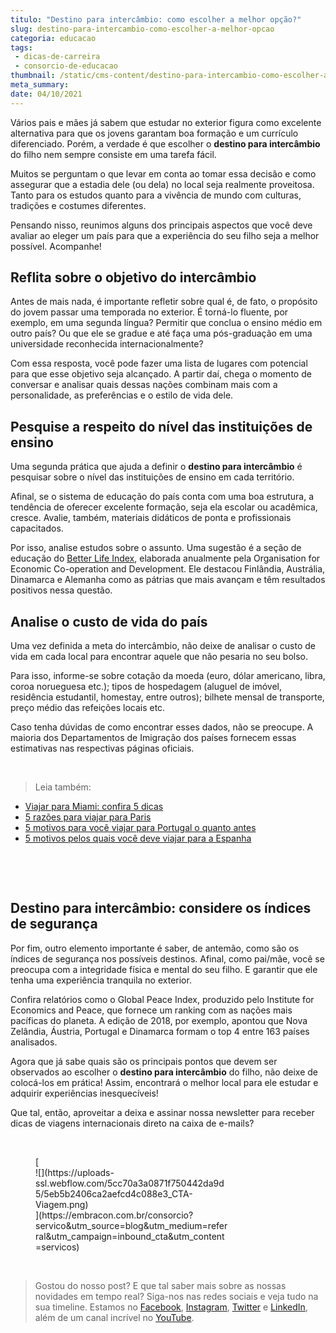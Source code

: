 ```yaml
---
titulo: "Destino para intercâmbio: como escolher a melhor opção?"
slug: destino-para-intercambio-como-escolher-a-melhor-opcao
categoria: educacao
tags:
 - dicas-de-carreira
 - consorcio-de-educacao
thumbnail: /static/cms-content/destino-para-intercambio-como-escolher-a-melhor-opcao.jpeg
meta_summary: 
date: 04/10/2021
---
```

Vários pais e mães já sabem que estudar no exterior figura como excelente alternativa para que os jovens garantam boa formação e um currículo diferenciado. Porém, a verdade é que escolher o **destino para intercâmbio** do filho nem sempre consiste em uma tarefa fácil.

Muitos se perguntam o que levar em conta ao tomar essa decisão e como assegurar que a estadia dele (ou dela) no local seja realmente proveitosa. Tanto para os estudos quanto para a vivência de mundo com culturas, tradições e costumes diferentes.

Pensando nisso, reunimos alguns dos principais aspectos que você deve avaliar ao eleger um país para que a experiência do seu filho seja a melhor possível. Acompanhe!

Reflita sobre o objetivo do intercâmbio
---------------------------------------

Antes de mais nada, é importante refletir sobre qual é, de fato, o propósito do jovem passar uma temporada no exterior. É torná-lo fluente, por exemplo, em uma segunda língua? Permitir que conclua o ensino médio em outro país? Ou que ele se gradue e até faça uma pós-graduação em uma universidade reconhecida internacionalmente?

Com essa resposta, você pode fazer uma lista de lugares com potencial para que esse objetivo seja alcançado. A partir daí, chega o momento de conversar e analisar quais dessas nações combinam mais com a personalidade, as preferências e o estilo de vida dele.

Pesquise a respeito do nível das instituições de ensino
-------------------------------------------------------

Uma segunda prática que ajuda a definir o **destino para intercâmbio** é pesquisar sobre o nível das instituições de ensino em cada território.

Afinal, se o sistema de educação do país conta com uma boa estrutura, a tendência de oferecer excelente formação, seja ela escolar ou acadêmica, cresce. Avalie, também, materiais didáticos de ponta e profissionais capacitados.

Por isso, analise estudos sobre o assunto. Uma sugestão é a seção de educação do [Better Life Index](http://www.oecdbetterlifeindex.org/topics/education/), elaborada anualmente pela Organisation for Economic Co-operation and Development. Ele destacou Finlândia, Austrália, Dinamarca e Alemanha como as pátrias que mais avançam e têm resultados positivos nessa questão.

Analise o custo de vida do país
-------------------------------

Uma vez definida a meta do intercâmbio, não deixe de analisar o custo de vida em cada local para encontrar aquele que não pesaria no seu bolso.

Para isso, informe-se sobre cotação da moeda (euro, dólar americano, libra, coroa norueguesa etc.); tipos de hospedagem (aluguel de imóvel, residência estudantil, homestay, entre outros); bilhete mensal de transporte, preço médio das refeições locais etc.

Caso tenha dúvidas de como encontrar esses dados, não se preocupe. A maioria dos Departamentos de Imigração dos países fornecem essas estimativas nas respectivas páginas oficiais.

‍

> Leia também:

- [Viajar para Miami: confira 5 dicas](https://www.embracon.com.br/blog/viajar-para-miami-confira-5-dicas)
- [5 razões para viajar para Paris](https://www.embracon.com.br/blog/5-razoes-para-viajar-para-paris)
- [5 motivos para você viajar para Portugal o quanto antes](https://www.embracon.com.br/blog/5-motivos-para-voce-viajar-para-portugal-o-quanto-antes)
- [5 motivos pelos quais você deve viajar para a Espanha](https://www.embracon.com.br/blog/5-motivos-pelos-quais-voce-deve-viajar-para-a-espanha)

‍

‍

Destino para intercâmbio: considere os índices de segurança
-----------------------------------------------------------

Por fim, outro elemento importante é saber, de antemão, como são os índices de segurança nos possíveis destinos. Afinal, como pai/mãe, você se preocupa com a integridade física e mental do seu filho. E garantir que ele tenha uma experiência tranquila no exterior.

Confira relatórios como o Global Peace Index, produzido pelo Institute for Economics and Peace, que fornece um ranking com as nações mais pacíficas do planeta. A edição de 2018, por exemplo, apontou que Nova Zelândia, Áustria, Portugal e Dinamarca formam o top 4 entre 163 países analisados.

Agora que já sabe quais são os principais pontos que devem ser observados ao escolher o **destino para intercâmbio** do filho, não deixe de colocá-los em prática! Assim, encontrará o melhor local para ele estudar e adquirir experiências inesquecíveis!

Que tal, então, aproveitar a deixa e assinar nossa newsletter para receber dicas de viagens internacionais direto na caixa de e-mails?

‍

<figure class="w-richtext-figure-type-image w-richtext-align-center" style="max-width:310px">[<div>![](https://uploads-ssl.webflow.com/5cc70a3a0871f750442da9d5/5eb5b2406ca2aefcd4c088e3_CTA-Viagem.png)</div>](https://embracon.com.br/consorcio?servico&utm_source=blog&utm_medium=referral&utm_campaign=inbound_cta&utm_content=servicos)</figure>‍

> Gostou do nosso post? E que tal saber mais sobre as nossas novidades em tempo real? Siga-nos nas redes sociais e veja tudo na sua timeline. Estamos no [Facebook](https://www.facebook.com/embracon/), [Instagram](https://www.instagram.com/embraconoficial/), [Twitter](https://twitter.com/embracon) e [LinkedIn](https://www.linkedin.com/company/1018875/), além de um canal incrível no [YouTube](https://www.youtube.com/channel/UCL-Y0mv9zc73Iek48NLUBzQ).

‍
